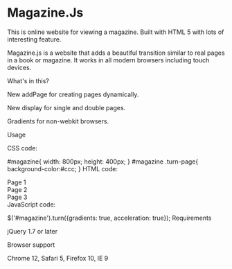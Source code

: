 # Magazine.Js
This is online website for viewing a magazine. Built with HTML 5 with lots of interesting feature.

Magazine.js is a website that adds a beautiful transition similar to real pages in a book or magazine. It works in all modern browsers including touch devices.

What's in this?

New addPage for creating pages dynamically.

New display for single and double pages.

Gradients for non-webkit browsers.

Usage

CSS code:

#magazine{
    width: 800px;
    height: 400px;
}
#magazine .turn-page{
    background-color:#ccc;
}
HTML code:

<div id="magazine">
    <div><span class="text">Page 1</span></div>
    <div><span class="text">Page 2</span></div>
    <div><span class="text">Page 3</span></div>
</div>
JavaScript code:

$('#magazine').turn({gradients: true, acceleration: true});
Requirements

jQuery 1.7 or later

Browser support

Chrome 12, Safari 5, Firefox 10, IE 9
